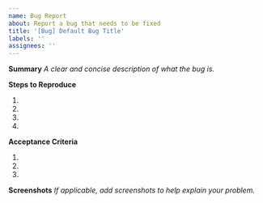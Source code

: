 ```yaml
---
name: Bug Report
about: Report a bug that needs to be fixed
title: '[Bug] Default Bug Title'
labels: ''
assignees: ''
---
```


**Summary**
_A clear and concise description of what the bug is._

**Steps to Reproduce**

1.
2.
3.
4.

**Acceptance Criteria**

1.
2.
3.

**Screenshots**
_If applicable, add screenshots to help explain your problem._
